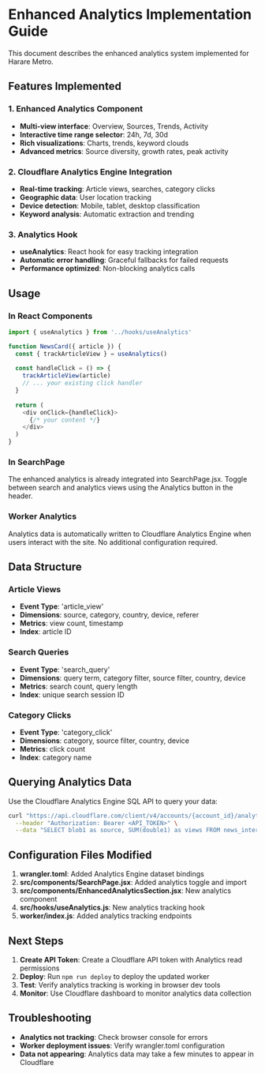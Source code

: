 # Enhanced Analytics Implementation Guide

This document describes the enhanced analytics system implemented for Harare Metro.

## Features Implemented

### 1. Enhanced Analytics Component
- **Multi-view interface**: Overview, Sources, Trends, Activity
- **Interactive time range selector**: 24h, 7d, 30d
- **Rich visualizations**: Charts, trends, keyword clouds
- **Advanced metrics**: Source diversity, growth rates, peak activity

### 2. Cloudflare Analytics Engine Integration
- **Real-time tracking**: Article views, searches, category clicks
- **Geographic data**: User location tracking
- **Device detection**: Mobile, tablet, desktop classification
- **Keyword analysis**: Automatic extraction and trending

### 3. Analytics Hook
- **useAnalytics**: React hook for easy tracking integration
- **Automatic error handling**: Graceful fallbacks for failed requests
- **Performance optimized**: Non-blocking analytics calls

## Usage

### In React Components
```javascript
import { useAnalytics } from '../hooks/useAnalytics'

function NewsCard({ article }) {
  const { trackArticleView } = useAnalytics()
  
  const handleClick = () => {
    trackArticleView(article)
    // ... your existing click handler
  }
  
  return (
    <div onClick={handleClick}>
      {/* your content */}
    </div>
  )
}
```

### In SearchPage
The enhanced analytics is already integrated into SearchPage.jsx. Toggle between search and analytics views using the Analytics button in the header.

### Worker Analytics
Analytics data is automatically written to Cloudflare Analytics Engine when users interact with the site. No additional configuration required.

## Data Structure

### Article Views
- **Event Type**: 'article_view'
- **Dimensions**: source, category, country, device, referer
- **Metrics**: view count, timestamp
- **Index**: article ID

### Search Queries
- **Event Type**: 'search_query'
- **Dimensions**: query term, category filter, source filter, country, device
- **Metrics**: search count, query length
- **Index**: unique search session ID

### Category Clicks
- **Event Type**: 'category_click'
- **Dimensions**: category, source filter, country, device
- **Metrics**: click count
- **Index**: category name

## Querying Analytics Data

Use the Cloudflare Analytics Engine SQL API to query your data:

```bash
curl "https://api.cloudflare.com/client/v4/accounts/{account_id}/analytics_engine/sql" \
  --header "Authorization: Bearer <API_TOKEN>" \
  --data "SELECT blob1 as source, SUM(double1) as views FROM news_interactions WHERE blob1 = 'article_view' GROUP BY source ORDER BY views DESC"
```

## Configuration Files Modified

1. **wrangler.toml**: Added Analytics Engine dataset bindings
2. **src/components/SearchPage.jsx**: Added analytics toggle and import
3. **src/components/EnhancedAnalyticsSection.jsx**: New analytics component
4. **src/hooks/useAnalytics.js**: New analytics tracking hook
5. **worker/index.js**: Added analytics tracking endpoints

## Next Steps

1. **Create API Token**: Create a Cloudflare API token with Analytics read permissions
2. **Deploy**: Run `npm run deploy` to deploy the updated worker
3. **Test**: Verify analytics tracking is working in browser dev tools
4. **Monitor**: Use Cloudflare dashboard to monitor analytics data collection

## Troubleshooting

- **Analytics not tracking**: Check browser console for errors
- **Worker deployment issues**: Verify wrangler.toml configuration
- **Data not appearing**: Analytics data may take a few minutes to appear in Cloudflare
